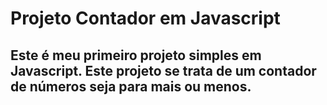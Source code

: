 # Projeto Contador em Javascript

## Este é meu primeiro projeto simples em Javascript. Este projeto se trata de um contador de números seja para mais ou menos.
